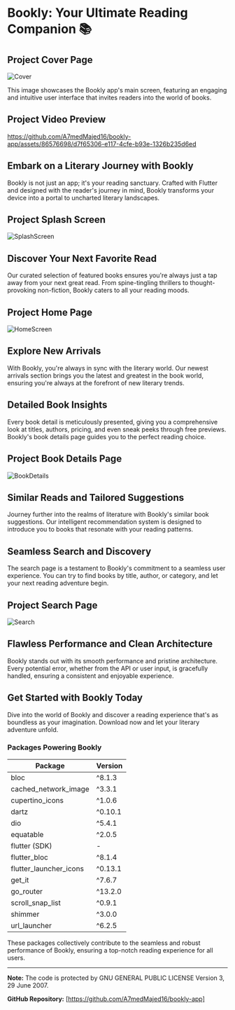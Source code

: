 # Bookly: Your Ultimate Reading Companion 📚

## Project Cover Page

![Cover](https://github.com/A7medMajed16/bookly-app/assets/86576698/ecaea6e5-33a0-451e-bad1-63cf1f7c383a)

This image showcases the Bookly app's main screen, featuring an engaging and intuitive user interface that invites readers into the world of books.

## Project Video Preview 


https://github.com/A7medMajed16/bookly-app/assets/86576698/d7f65306-e117-4cfe-b93e-1326b235d6ed


## Embark on a Literary Journey with Bookly
Bookly is not just an app; it's your reading sanctuary. Crafted with Flutter and designed with the reader's journey in mind, Bookly transforms your device into a portal to uncharted literary landscapes. 

## Project Splash Screen

![SplashScreen](https://github.com/A7medMajed16/bookly-app/assets/86576698/512f29bd-75b3-4132-878f-1498659bf6b4)

## Discover Your Next Favorite Read
Our curated selection of featured books ensures you're always just a tap away from your next great read. From spine-tingling thrillers to thought-provoking non-fiction, Bookly caters to all your reading moods.

## Project Home Page

![HomeScreen](https://github.com/A7medMajed16/bookly-app/assets/86576698/5e5fff3d-51c1-46ec-8350-439043365485)

## Explore New Arrivals
With Bookly, you're always in sync with the literary world. Our newest arrivals section brings you the latest and greatest in the book world, ensuring you're always at the forefront of new literary trends.

## Detailed Book Insights
Every book detail is meticulously presented, giving you a comprehensive look at titles, authors, pricing, and even sneak peeks through free previews. Bookly's book details page guides you to the perfect reading choice.

## Project Book Details Page

![BookDetails](https://github.com/A7medMajed16/bookly-app/assets/86576698/16b40d67-a4e9-40b4-8e07-5743f77fd57d)

## Similar Reads and Tailored Suggestions
Journey further into the realms of literature with Bookly's similar book suggestions. Our intelligent recommendation system is designed to introduce you to books that resonate with your reading patterns.

## Seamless Search and Discovery
The search page is a testament to Bookly's commitment to a seamless user experience. You can try to find books by title, author, or category, and let your next reading adventure begin.

## Project Search Page

![Search](https://github.com/A7medMajed16/bookly-app/assets/86576698/99a5b231-cd7a-485b-a6ad-47ebb1adc888)

## Flawless Performance and Clean Architecture
Bookly stands out with its smooth performance and pristine architecture. Every potential error, whether from the API or user input, is gracefully handled, ensuring a consistent and enjoyable experience.

## Get Started with Bookly Today
Dive into the world of Bookly and discover a reading experience that's as boundless as your imagination. Download now and let your literary adventure unfold.

### Packages Powering Bookly

| Package                  | Version |
|--------------------------|---------|
| bloc                     | ^8.1.3  |
| cached_network_image     | ^3.3.1  |
| cupertino_icons          | ^1.0.6  |
| dartz                    | ^0.10.1 |
| dio                      | ^5.4.1  |
| equatable                | ^2.0.5  |
| flutter (SDK)            | -       |
| flutter_bloc             | ^8.1.4  |
| flutter_launcher_icons   | ^0.13.1 |
| get_it                   | ^7.6.7  |
| go_router                | ^13.2.0 |
| scroll_snap_list         | ^0.9.1  |
| shimmer                  | ^3.0.0  |
| url_launcher             | ^6.2.5  |

These packages collectively contribute to the seamless and robust performance of Bookly, ensuring a top-notch reading experience for all users.

---

**Note:** The code is protected by GNU GENERAL PUBLIC LICENSE Version 3, 29 June 2007.

**GitHub Repository:** [https://github.com/A7medMajed16/bookly-app]

